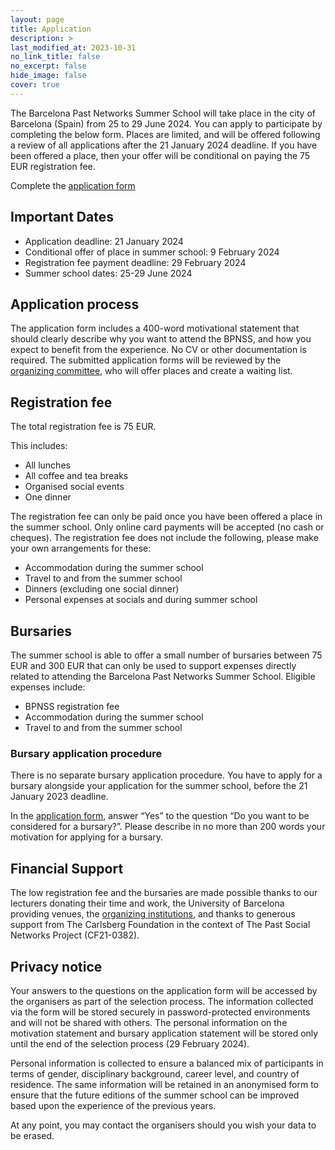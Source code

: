```yaml
---
layout: page
title: Application
description: >
last_modified_at: 2023-10-31
no_link_title: false 
no_excerpt: false 
hide_image: false
cover: true
---
```


The Barcelona Past Networks Summer School will take place in the city of Barcelona (Spain) from 25 to 29 June 2024. You can apply to participate by completing the below form. Places are limited, and will be offered following a review of all applications after the 21 January 2024 deadline. If you have been offered a place, then your offer will be conditional on paying the 75 EUR registration fee.

<!--Complete the [application form](/applicationform/).-->
Complete the [application form](https://docs.google.com/forms/d/e/1FAIpQLScRwiSxn8N7E7KRjwP2v8M1zaEqrbR5oXoBeUb0kbnP5AuZtg/viewform?usp=sf_link)


## Important Dates
* Application deadline: 21 January 2024
* Conditional offer of place in summer school: 9 February 2024
* Registration fee payment deadline: 29 February 2024
* Summer school dates: 25-29 June 2024

## Application process
The application form includes a 400-word motivational statement that should clearly describe why you want to attend the BPNSS, and how you expect to benefit from the experience. No CV or other documentation is required. The submitted application forms will be reviewed by the [organizing committee](/team/#people), who will offer places and create a waiting list.

## Registration fee
The total registration fee is 75 EUR.

This includes:
* All lunches
* All coffee and tea breaks
* Organised social events
* One dinner

The registration fee can only be paid once you have been offered a place in the summer school. Only online card payments will be accepted (no cash or cheques).
The registration fee does not include the following, please make your own arrangements for these:
* Accommodation during the summer school
* Travel to and from the summer school
* Dinners (excluding one social dinner)
* Personal expenses at socials and during summer school

## Bursaries

The summer school is able to offer a small number of bursaries between 75 EUR and 300 EUR that can only be used to support expenses directly related to attending the Barcelona Past Networks Summer School. Eligible expenses include:
* BPNSS registration fee
* Accommodation during the summer school
* Travel to and from the summer school

### Bursary application procedure
There is no separate bursary application procedure. You have to apply for a bursary alongside your application for the summer school, before the 21 January 2023 deadline.

In the [application form](https://docs.google.com/forms/d/e/1FAIpQLScRwiSxn8N7E7KRjwP2v8M1zaEqrbR5oXoBeUb0kbnP5AuZtg/viewform?usp=sf_link), answer “Yes” to the question “Do you want to be considered for a bursary?”. 
Please describe in no more than 200 words your motivation for applying for a bursary.

## Financial Support

The low registration fee and the bursaries are made possible thanks to our lecturers donating their time and work, the University of Barcelona providing venues, the [organizing institutions](/team/#made-possible-thanks-to), and thanks to generous support from The Carlsberg Foundation in the context of The Past Social Networks Project (CF21-0382).

## Privacy notice
Your answers to the questions on the application form will be accessed by the organisers as part of the selection process. The information collected via the form will be stored securely in password-protected environments and will not be shared with others. The personal information on the motivation statement and bursary application statement will be stored only until the end of the selection process (29 February 2024). 

<!--A willingness to learn, as expressed in the motivational statement, is the primary criterion of evaluation.--> 
Personal information is collected to ensure a balanced mix of participants in terms of gender, disciplinary background, career level, and country of residence. The same information will be retained in an anonymised form to ensure that the future editions of the summer school can be improved based upon the experience of the previous years. 

At any point, you may contact the organisers should you wish your data to be erased.   
